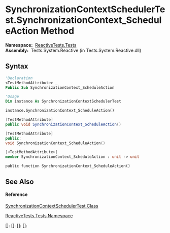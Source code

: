 # SynchronizationContextSchedulerTest.SynchronizationContext\_ScheduleAction Method

**Namespace:**  [ReactiveTests.Tests](ReactiveTests.Tests\ReactiveTests.Tests.md)  
**Assembly:**  Tests.System.Reactive (in Tests.System.Reactive.dll)

## Syntax

```vb
'Declaration
<TestMethodAttribute> _
Public Sub SynchronizationContext_ScheduleAction
```

```vb
'Usage
Dim instance As SynchronizationContextSchedulerTest

instance.SynchronizationContext_ScheduleAction()
```

```csharp
[TestMethodAttribute]
public void SynchronizationContext_ScheduleAction()
```

```c++
[TestMethodAttribute]
public:
void SynchronizationContext_ScheduleAction()
```

```fsharp
[<TestMethodAttribute>]
member SynchronizationContext_ScheduleAction : unit -> unit 
```

```jscript
public function SynchronizationContext_ScheduleAction()
```

## See Also

#### Reference

[SynchronizationContextSchedulerTest Class](SynchronizationContextSchedulerTest\SynchronizationContextSchedulerTest.md)

[ReactiveTests.Tests Namespace](ReactiveTests.Tests\ReactiveTests.Tests.md)

[]: 
[]: 
[]: 
[]: 